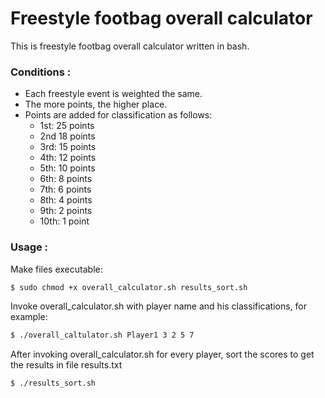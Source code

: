 # Freestyle footbag overall calculator

This is freestyle footbag overall calculator written in bash.

### Conditions :

- Each freestyle event is weighted the same. 
- The more points, the higher place.
- Points are added for classification as follows:
	- 1st: 25 points
	- 2nd 18 points
	- 3rd: 15 points
	- 4th: 12 points
	- 5th: 10 points
	- 6th: 8 points
	- 7th: 6 points
	- 8th: 4 points
	- 9th: 2 points
	- 10th: 1 point

### Usage :

Make files executable:
```sh
$ sudo chmod +x overall_calculator.sh results_sort.sh
```
Invoke overall_calculator.sh with player name and his classifications, for example:
```sh
$ ./overall_caltulator.sh Player1 3 2 5 7
```
After invoking overall_calculator.sh for every player, sort the scores to get the results in file results.txt
```sh
$ ./results_sort.sh
```

